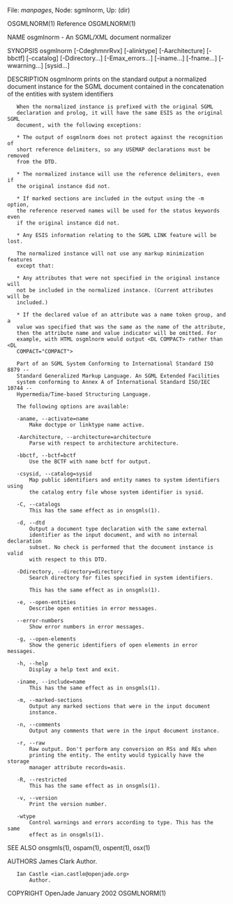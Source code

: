 File: *manpages*,  Node: sgmlnorm,  Up: (dir)

OSGMLNORM(1)                       Reference                      OSGMLNORM(1)



NAME
       osgmlnorm - An SGML/XML document normalizer

SYNOPSIS
       osgmlnorm [-CdeghmnrRvx] [-alinktype] [-Aarchitecture] [-bbctf]
                 [-ccatalog] [-Ddirectory...] [-Emax_errors...] [-iname...]
                 [-fname...] [-wwarning...] [sysid...]

DESCRIPTION
       osgmlnorm prints on the standard output a normalized document instance
       for the SGML document contained in the concatenation of the entities
       with system identifiers



       When the normalized instance is prefixed with the original SGML
       declaration and prolog, it will have the same ESIS as the original SGML
       document, with the following exceptions:

       * The output of osgmlnorm does not protect against the recognition of
       short reference delimiters, so any USEMAP declarations must be removed
       from the DTD.

       * The normalized instance will use the reference delimiters, even if
       the original instance did not.

       * If marked sections are included in the output using the -m option,
       the reference reserved names will be used for the status keywords even
       if the original instance did not.

       * Any ESIS information relating to the SGML LINK feature will be lost.

       The normalized instance will not use any markup minimization features
       except that:

       * Any attributes that were not specified in the original instance will
       not be included in the normalized instance. (Current attributes will be
       included.)

       * If the declared value of an attribute was a name token group, and a
       value was specified that was the same as the name of the attribute,
       then the attribute name and value indicator will be omitted. For
       example, with HTML osgmlnorm would output <DL COMPACT> rather than <DL
       COMPACT="COMPACT">

       Part of an SGML System Conforming to International Standard ISO 8879 --
       Standard Generalized Markup Language. An SGML Extended Facilities
       system conforming to Annex A of International Standard ISO/IEC 10744 --
       Hypermedia/Time-based Structuring Language.

       The following options are available:

       -aname, --activate=name
           Make doctype or linktype name active.

       -Aarchitecture, --architecture=architecture
           Parse with respect to architecture architecture.

       -bbctf, --bctf=bctf
           Use the BCTF with name bctf for output.

       -csysid, --catalog=sysid
           Map public identifiers and entity names to system identifiers using
           the catalog entry file whose system identifier is sysid.

       -C, --catalogs
           This has the same effect as in onsgmls(1).

       -d, --dtd
           Output a document type declaration with the same external
           identifier as the input document, and with no internal declaration
           subset. No check is performed that the document instance is valid
           with respect to this DTD.

       -Ddirectory, --directory=directory
           Search directory for files specified in system identifiers.

           This has the same effect as in onsgmls(1).

       -e, --open-entities
           Describe open entities in error messages.

       --error-numbers
           Show error numbers in error messages.

       -g, --open-elements
           Show the generic identifiers of open elements in error messages.

       -h, --help
           Display a help text and exit.

       -iname, --include=name
           This has the same effect as in onsgmls(1).

       -m, --marked-sections
           Output any marked sections that were in the input document
           instance.

       -n, --comments
           Output any comments that were in the input document instance.

       -r, --raw
           Raw output. Don't perform any conversion on RSs and REs when
           printing the entity. The entity would typically have the storage
           manager attribute records=asis.

       -R, --restricted
           This has the same effect as in onsgmls(1).

       -v, --version
           Print the version number.

       -wtype
           Control warnings and errors according to type. This has the same
           effect as in onsgmls(1).

SEE ALSO
       onsgmls(1), ospam(1), ospent(1), osx(1)

AUTHORS
       James Clark
           Author.

       Ian Castle <ian.castle@openjade.org>
           Author.

COPYRIGHT
OpenJade                         January 2002                     OSGMLNORM(1)
